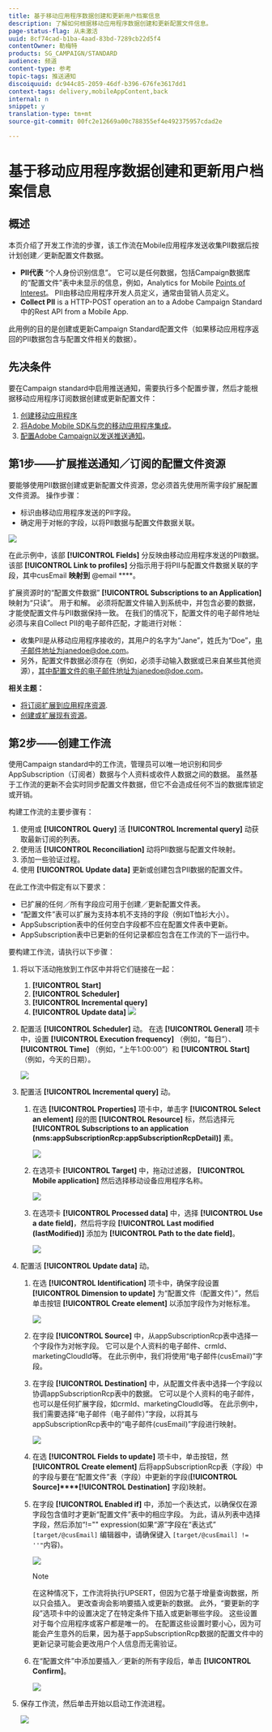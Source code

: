 ```yaml
---
title: 基于移动应用程序数据创建和更新用户档案信息
description: 了解如何根据移动应用程序数据创建和更新配置文件信息。
page-status-flag: 从未激活
uuid: 8cf74cad-b1ba-4aad-83bd-7289cb22d5f4
contentOwner: 勒梅特
products: SG_CAMPAIGN/STANDARD
audience: 频道
content-type: 参考
topic-tags: 推送通知
discoiquuid: dc944c85-2059-46df-b396-676fe3617dd1
context-tags: delivery,mobileAppContent,back
internal: n
snippet: y
translation-type: tm+mt
source-git-commit: 00fc2e12669a00c788355ef4e492375957cdad2e

---
```



# 基于移动应用程序数据创建和更新用户档案信息

## 概述

本页介绍了开发工作流的步骤，该工作流在Mobile应用程序发送收集PII数据后按计划创建／更新配置文件数据。

* **PII代表** “个人身份识别信息”。 它可以是任何数据，包括Campaign数据库的“配置文件”表中未显示的信息，例如，Analytics for Mobile [Points of Interest](../../integrating/using/about-campaign-points-of-interest-data-integration.md)。 PII由移动应用程序开发人员定义，通常由营销人员定义。
* **Collect PII** is a HTTP-POST operation an to a Adobe Campaign Standard中的Rest API from a Mobile App.

此用例的目的是创建或更新Campaign Standard配置文件（如果移动应用程序返回的PII数据包含与配置文件相关的数据）。

## 先决条件

要在Campaign standard中启用推送通知，需要执行多个配置步骤，然后才能根据移动应用程序订阅数据创建或更新配置文件：

1. [创建移动应用程序](../../administration/using/configuring-a-mobile-application.md)
1. [将Adobe Mobile SDK与您的移动应用程序集成](https://helpx.adobe.com/campaign/kb/integrate-mobile-sdk.html)。
1. [配置Adobe Campaign以发送推送通知](https://helpx.adobe.com/campaign/kb/configuring-app-sdkv4.html)。

## 第1步——扩展推送通知／订阅的配置文件资源

要能够使用PII数据创建或更新配置文件资源，您必须首先使用所需字段扩展配置文件资源。 操作步骤：

* 标识由移动应用程序发送的PII字段。
* 确定用于对帐的字段，以将PII数据与配置文件数据关联。

![](assets/update_profile1.png)

在此示例中，该部 **[!UICONTROL Fields]** 分反映由移动应用程序发送的PII数据。 该部 **[!UICONTROL Link to profiles]** 分指示用于将PII与配置文件数据关联的字段，其中cusEmail **映射到** @email ****。

扩展资源时的“配置文件数据” **[!UICONTROL Subscriptions to an Application]** 映射为“只读”。 用于和解。 必须将配置文件输入到系统中，并包含必要的数据，才能使配置文件与PII数据保持一致。 在我们的情况下，配置文件的电子邮件地址必须与来自Collect PII的电子邮件匹配，才能进行对帐：

* 收集PII是从移动应用程序接收的，其用户的名字为“Jane”，姓氏为“Doe”，电子邮件地址为janedoe@doe.com。
* 另外，配置文件数据必须存在（例如，必须手动输入数据或已来自某些其他资源），其中配置文件的电子邮件地址为janedoe@doe.com。

**相关主题：**

* [将订阅扩展到应用程序资源](../../developing/using/extending-the-subscriptions-to-an-application-resource.md).
* [创建或扩展现有资源](../../developing/using/key-steps-to-add-a-resource.md)。

## 第2步——创建工作流

使用Campaign standard中的工作流，管理员可以唯一地识别和同步AppSubscription（订阅者）数据与个人资料或收件人数据之间的数据。 虽然基于工作流的更新不会实时同步配置文件数据，但它不会造成任何不当的数据库锁定或开销。

构建工作流的主要步骤有：

1. 使用或 **[!UICONTROL Query]** 活 **[!UICONTROL Incremental query]** 动获取最新订阅的列表。
1. 使用活 **[!UICONTROL Reconciliation]** 动将PII数据与配置文件映射。
1. 添加一些验证过程。
1. 使用 **[!UICONTROL Update data]** 更新或创建包含PII数据的配置文件。

在此工作流中假定有以下要求：

* 已扩展的任何／所有字段应可用于创建／更新配置文件表。
* “配置文件”表可以扩展为支持本机不支持的字段（例如T恤衫大小）。
* AppSubscription表中的任何空白字段都不应在配置文件表中更新。
* AppSubscription表中已更新的任何记录都应包含在工作流的下一运行中。

要构建工作流，请执行以下步骤：

1. 将以下活动拖放到工作区中并将它们链接在一起：
   1. **[!UICONTROL Start]**
   1. **[!UICONTROL Scheduler]**
   1. **[!UICONTROL Incremental query]**
   1. **[!UICONTROL Update data]**
   ![](assets/update_profile0.png)

1. 配置活 **[!UICONTROL Scheduler]** 动。 在选 **[!UICONTROL General]** 项卡中，设置 **[!UICONTROL Execution frequency]** （例如，“每日”）、 **[!UICONTROL Time]** （例如，“上午1:00:00”）和 **[!UICONTROL Start]** （例如，今天的日期）。

   ![](assets/update_profile2.png)

1. 配置活 **[!UICONTROL Incremental query]** 动。
   1. 在选 **[!UICONTROL Properties]** 项卡中，单击字 **[!UICONTROL Select an element]** 段的图 **[!UICONTROL Resource]** 标，然后选择元 **[!UICONTROL Subscriptions to an application (nms:appSubscriptionRcp:appSubscriptionRcpDetail)]** 素。

      ![](assets/update_profile3.png)

   1. 在选项卡 **[!UICONTROL Target]** 中，拖动过滤器， **[!UICONTROL Mobile application]** 然后选择移动设备应用程序名称。

      ![](assets/update_profile4.png)

   1. 在选项卡 **[!UICONTROL Processed data]** 中，选择 **[!UICONTROL Use a date field]**，然后将字段 **[!UICONTROL Last modified (lastModified)]** 添加为 **[!UICONTROL Path to the date field]**。

      ![](assets/update_profile5.png)

1. 配置活 **[!UICONTROL Update data]** 动。
   1. 在选 **[!UICONTROL Identification]** 项卡中，确保字段设置 **[!UICONTROL Dimension to update]** 为“配置文件（配置文件）”，然后单击按钮 **[!UICONTROL Create element]** 以添加字段作为对帐标准。

      ![](assets/update_profile_createelement.png)

   1. 在字段 **[!UICONTROL Source]** 中，从appSubscriptionRcp表中选择一个字段作为对帐字段。 它可以是个人资料的电子邮件、crmId、marketingCloudId等。 在此示例中，我们将使用“电子邮件(cusEmail)”字段。
   1. 在字段 **[!UICONTROL Destination]** 中，从配置文件表中选择一个字段以协调appSubscriptionRcp表中的数据。 它可以是个人资料的电子邮件，也可以是任何扩展字段，如crmId、marketingCloudId等。 在此示例中，我们需要选择“电子邮件（电子邮件）”字段，以将其与appSubscriptionRcp表中的“电子邮件(cusEmail)”字段进行映射。

      ![](assets/update_profile7.png)

   1. 在选 **[!UICONTROL Fields to update]** 项卡中，单击按钮，然 **[!UICONTROL Create element]** 后将appSubscriptionRcp表（字段）中的字段与要在“配置文件”表（字段）中更新的字段(**[!UICONTROL Source]****[!UICONTROL Destination]** 字段)映射。
   1. 在字段 **[!UICONTROL Enabled if]** 中，添加一个表达式，以确保仅在源字段包含值时才更新“配置文件”表中的相应字段。 为此，请从列表中选择字段，然后添加“!="" expression(如果“源”字段在“表达式” `[target/@cusEmail]` 编辑器中，请确保键入 `[target/@cusEmail] != ''"`内容)。

      ![](assets/update_profile8.png)

      >[!NOTE]
      >
      >在这种情况下，工作流将执行UPSERT，但因为它基于增量查询数据，所以只会插入。 更改查询会影响要插入或更新的数据。
      >此外，“要更新的字段”选项卡中的设置决定了在特定条件下插入或更新哪些字段。 这些设置对于每个应用程序或客户都是唯一的。 在配置这些设置时要小心，因为可能会产生意外的后果，因为基于appSubscriptionRcp数据的配置文件中的更新记录可能会更改用户个人信息而无需验证。

   1. 在“配置文件”中添加要插入／更新的所有字段后，单击 **[!UICONTROL Confirm]**。

      ![](assets/update_profile9.png)

1. 保存工作流，然后单击开始以启动工作流进程。

   ![](assets/update_profile10.png)
